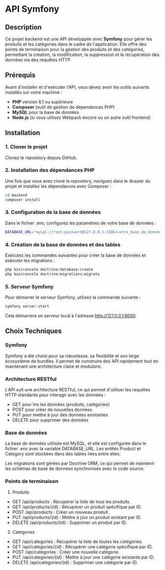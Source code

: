 # API Symfony

## Description

Ce projet backend est une API développée avec **Symfony** pour gérer les produits et les catégories dans le cadre de l'application. Elle offre des points de terminaison pour la gestion des produits et des catégories, permettant la création, la modification, la suppression et la récupération des données via des requêtes HTTP.

## Prérequis

Avant d'installer et d'exécuter l'API, vous devez avoir les outils suivants installés sur votre machine :

- **PHP** version 8.1 ou supérieure
- **Composer** (outil de gestion de dépendances PHP)
- **MySQL** pour la base de données
- **Node.js** (si vous utilisez Webpack encore ou un autre outil frontend)

## Installation

### 1. Cloner le projet

Clonez le repository depuis GitHub.

### 2. Installation des dépendances PHP
Une fois que vous avez cloné le repository, naviguez dans le dossier du projet et installez les dépendances avec Composer :

```bash
cd backend
composer install
``` 

### 3. Configuration de la base de données
Dans le fichier .env, configurez les paramètres de votre base de données :

```bash
DATABASE_URL="mysql://root:password@127.0.0.1:3306/votre_base_de_donnees"
``` 

### 4. Création de la base de données et des tables
Exécutez les commandes suivantes pour créer la base de données et exécuter les migrations :

```bash
php bin/console doctrine:database:create
php bin/console doctrine:migrations:migrate
```

### 5. Serveur Symfony
Pour démarrer le serveur Symfony, utilisez la commande suivante :

```bash
symfony server:start
```
Cela démarrera un serveur local à l'adresse http://127.0.0.1:8000.


## Choix Techniques

### Symfony
Symfony a été choisi pour sa robustesse, sa flexibilité et son large écosystème de bundles. Il permet de construire des API rapidement tout en maintenant une architecture claire et modulaire.

### Architecture RESTful
L'API suit une architecture RESTful, ce qui permet d'utiliser les requêtes HTTP standards pour interagir avec les données :

- GET pour lire les données (produits, catégories)
- POST pour créer de nouvelles données
- PUT pour mettre à jour des données existantes
- DELETE pour supprimer des données

### Base de données
La base de données utilisée est MySQL, et elle est configurée dans le fichier .env avec la variable DATABASE_URL. Les entités Product et Category sont stockées dans des tables liées entre elles.

Les migrations sont gérées par Doctrine ORM, ce qui permet de maintenir les schémas de base de données synchronisés avec le code source.

### Points de terminaison
1. Produits
- GET /api/products : Récupérer la liste de tous les produits.
- GET /api/products/{id} : Récupérer un produit spécifique par ID.
- POST /api/products : Créer un nouveau produit.
- PUT /api/products/{id} : Mettre à jour un produit existant par ID.
- DELETE /api/products/{id} : Supprimer un produit par ID.
2. Catégories
- GET /api/categories : Récupérer la liste de toutes les catégories.
- GET /api/categories/{id} : Récupérer une catégorie spécifique par ID.
- POST /api/categories : Créer une nouvelle catégorie.
- PUT /api/categories/{id} : Mettre à jour une catégorie existante par ID.
- DELETE /api/categories/{id} : Supprimer une catégorie par ID.



